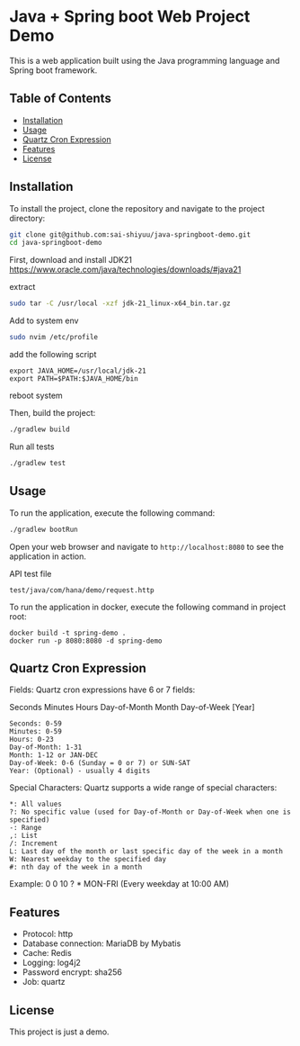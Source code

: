 # Java + Spring boot Web Project Demo

This is a web application built using the Java programming language and Spring boot framework.

## Table of Contents

- [Installation](#installation)
- [Usage](#usage)
- [Quartz Cron Expression](#quartz-cron-expression)
- [Features](#features)
- [License](#license)

## Installation

To install the project, clone the repository and navigate to the project directory:

```sh
git clone git@github.com:sai-shiyuu/java-springboot-demo.git
cd java-springboot-demo
```

First, download and install JDK21
https://www.oracle.com/java/technologies/downloads/#java21

extract
```sh
sudo tar -C /usr/local -xzf jdk-21_linux-x64_bin.tar.gz
```
Add to system env
```sh
sudo nvim /etc/profile
```
add the following script
```
export JAVA_HOME=/usr/local/jdk-21
export PATH=$PATH:$JAVA_HOME/bin
```
reboot system

Then, build the project:

```sh
./gradlew build
```

Run all tests
```sh
./gradlew test
```

## Usage

To run the application, execute the following command:

```sh
./gradlew bootRun
```

Open your web browser and navigate to `http://localhost:8080` to see the application in action.

API test file
```
test/java/com/hana/demo/request.http
```

To run the application in docker, execute the following command in project root:

```
docker build -t spring-demo .
docker run -p 8080:8080 -d spring-demo
```
## Quartz Cron Expression
Fields: Quartz cron expressions have 6 or 7 fields:

Seconds Minutes Hours Day-of-Month Month Day-of-Week [Year]

    Seconds: 0-59
    Minutes: 0-59
    Hours: 0-23
    Day-of-Month: 1-31
    Month: 1-12 or JAN-DEC
    Day-of-Week: 0-6 (Sunday = 0 or 7) or SUN-SAT
    Year: (Optional) - usually 4 digits

Special Characters: Quartz supports a wide range of special characters:

    *: All values
    ?: No specific value (used for Day-of-Month or Day-of-Week when one is specified)
    -: Range
    ,: List
    /: Increment
    L: Last day of the month or last specific day of the week in a month
    W: Nearest weekday to the specified day
    #: nth day of the week in a month

Example: 0 0 10 ? * MON-FRI (Every weekday at 10:00 AM)

## Features

- Protocol: http
- Database connection: MariaDB by Mybatis
- Cache: Redis
- Logging: log4j2
- Password encrypt: sha256
- Job: quartz

## License

This project is just a demo.